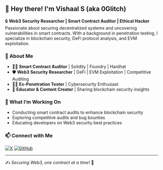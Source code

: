 ## 👋 Hey there! I'm Vishaal S (aka 0Glitch)

🔒 **Web3 Security Researcher | Smart Contract Auditor | Ethical Hacker**  
Passionate about securing decentralized systems and uncovering vulnerabilities in smart contracts. With a background in penetration testing, I specialize in blockchain security, DeFi protocol analysis, and EVM exploitation.

### 🔹 About Me
- 👨‍💻 **Smart Contract Auditor** | Solidity | Foundry | Hardhat  
- 🛡️ **Web3 Security Researcher** | DeFi | EVM Exploitation | Competitive Auditing  
- 🏴‍☠️ **Ex-Penetration Tester** | Cybersecurity Enthusiast  
- 📢 **Educator & Content Creator** | Sharing blockchain security insights  

### 🚀 What I’m Working On
- Conducting smart contract audits to enhance blockchain security  
- Exploring competitive audits and bug bounties  
- Educating developers on Web3 security best practices  

### 📫 Connect with Me
[![X](https://img.shields.io/badge/X-%231DA1F2.svg?style=for-the-badge&logo=x&logoColor=white)](https://x.com/0xGlitchxEth)
[![GitHub](https://img.shields.io/badge/GitHub-%23181717.svg?style=for-the-badge&logo=github&logoColor=white)](https://github.com/vishaalS7)


---
✍️ *Securing Web3, one contract at a time!* 🚀

<!--
**iVishaal0g/iVishaal0g** is a ✨ _special_ ✨ repository because its `README.md` (this file) appears on your GitHub profile.

Here are some ideas to get you started:

- 🔭 I’m currently working on ...
- 🌱 I’m currently learning ...
- 👯 I’m looking to collaborate on ...
- 🤔 I’m looking for help with ...
- 💬 Ask me about ...
- 📫 How to reach me: ...
- 😄 Pronouns: ...
- ⚡ Fun fact: ...
-->
